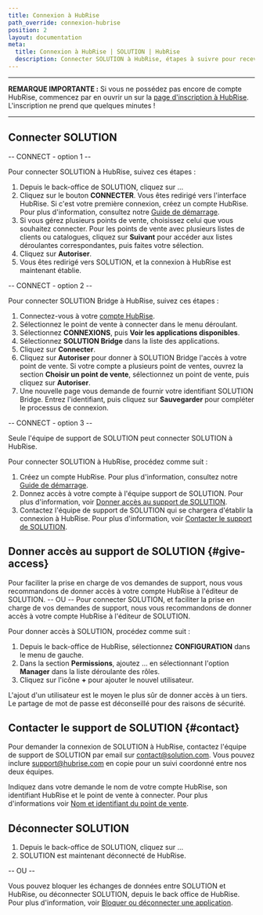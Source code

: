 ```yaml
---
title: Connexion à HubRise
path_override: connexion-hubrise
position: 2
layout: documentation
meta:
  title: Connexion à HubRise | SOLUTION | HubRise
  description: Connecter SOLUTION à HubRise, étapes à suivre pour recevoir vos commandes SOLUTION dans votre logiciel de caisse.
---
```


---

**REMARQUE IMPORTANTE :** Si vous ne possédez pas encore de compte HubRise, commencez par en ouvrir un sur la [page d'inscription à HubRise](https://manager.hubrise.com/signup). L'inscription ne prend que quelques minutes !

---

## Connecter SOLUTION

-- CONNECT - option 1 --

Pour connecter SOLUTION à HubRise, suivez ces étapes :

1. Depuis le back-office de SOLUTION, cliquez sur ...
1. Cliquez sur le bouton **CONNECTER**. Vous êtes redirigé vers l'interface HubRise. Si c'est votre première connexion, créez un compte HubRise. Pour plus d'information, consultez notre [Guide de démarrage](/docs/get-started).
1. Si vous gérez plusieurs points de vente, choisissez celui que vous souhaitez connecter. Pour les points de vente avec plusieurs listes de clients ou catalogues, cliquez sur **Suivant** pour accéder aux listes déroulantes correspondantes, puis faites votre sélection.
1. Cliquez sur **Autoriser**.
1. Vous êtes redirigé vers SOLUTION, et la connexion à HubRise est maintenant établie.

-- CONNECT - option 2 --

Pour connecter SOLUTION Bridge à HubRise, suivez ces étapes :

1. Connectez-vous à votre [compte HubRise](https://manager.hubrise.com).
2. Sélectionnez le point de vente à connecter dans le menu déroulant.
3. Sélectionnez **CONNEXIONS**, puis **Voir les applications disponibles**.
4. Sélectionnez **SOLUTION Bridge** dans la liste des applications.
5. Cliquez sur **Connecter**.
6. Cliquez sur **Autoriser** pour donner à SOLUTION Bridge l'accès à votre point de vente. Si votre compte a plusieurs point de ventes, ouvrez la section **Choisir un point de vente**, sélectionnez un point de vente, puis cliquez sur **Autoriser**.
7. Une nouvelle page vous demande de fournir votre identifiant SOLUTION Bridge. Entrez l'identifiant, puis cliquez sur **Sauvegarder** pour compléter le processus de connexion.

-- CONNECT - option 3 --

Seule l'équipe de support de SOLUTION peut connecter SOLUTION à HubRise.

Pour connecter SOLUTION à HubRise, procédez comme suit :

1. Créez un compte HubRise. Pour plus d'information, consultez notre [Guide de démarrage](/docs/get-started).
1. Donnez accès à votre compte à l'équipe support de SOLUTION. Pour plus d'information, voir [Donner accès au support de SOLUTION](#give-access).
1. Contactez l'équipe de support de SOLUTION qui se chargera d'établir la connexion à HubRise. Pour plus d'information, voir [Contacter le support de SOLUTION](#contact).

## Donner accès au support de SOLUTION {#give-access}

Pour faciliter la prise en charge de vos demandes de support, nous vous recommandons de donner accès à votre compte HubRise à l'éditeur de SOLUTION.
-- OU --
Pour connecter SOLUTION, et faciliter la prise en charge de vos demandes de support, nous vous recommandons de donner accès à votre compte HubRise à l'éditeur de SOLUTION.

Pour donner accès à SOLUTION, procédez comme suit :

1. Depuis le back-office de HubRise, sélectionnez **CONFIGURATION** dans le menu de gauche.
1. Dans la section **Permissions**, ajoutez ... en sélectionnant l'option **Manager** dans la liste déroulante des rôles.
1. Cliquez sur l'icône **+** pour ajouter le nouvel utilisateur.

L'ajout d'un utilisateur est le moyen le plus sûr de donner accès à un tiers. Le partage de mot de passe est déconseillé pour des raisons de sécurité.

## Contacter le support de SOLUTION {#contact}

Pour demander la connexion de SOLUTION à HubRise, contactez l'équipe de support de SOLUTION par email sur contact@solution.com. Vous pouvez inclure support@hubrise.com en copie pour un suivi coordonné entre nos deux équipes.

Indiquez dans votre demande le nom de votre compte HubRise, son identifiant HubRise et le point de vente à connecter. Pour plus d'informations voir [Nom et identifiant du point de vente](/docs/locations#location-name-and-id).

## Déconnecter SOLUTION

1. Depuis le back-office de SOLUTION, cliquez sur ...
2. SOLUTION est maintenant déconnecté de HubRise.

-- OU --

Vous pouvez bloquer les échanges de données entre SOLUTION et HubRise, ou déconnecter SOLUTION, depuis le back office de HubRise. Pour plus d'information, voir [Bloquer ou déconnecter une application](/docs/connections#block-or-disconnect).
